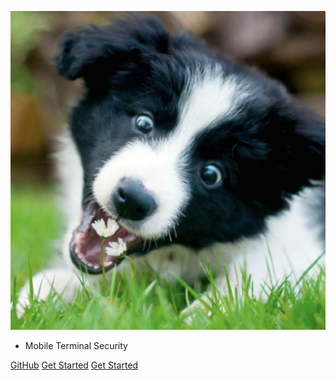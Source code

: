 
![logo](_media/icon.png)



* Mobile Terminal Security


[GitHub](https://github.com/wolf-lc1/)
[Get Started](#quick-start)
[Get Started](#quick-start)
